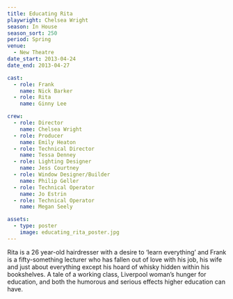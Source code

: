 ```yaml
---
title: Educating Rita
playwright: Chelsea Wright
season: In House
season_sort: 250
period: Spring
venue:
  - New Theatre
date_start: 2013-04-24
date_end: 2013-04-27

cast:
  - role: Frank
    name: Nick Barker
  - role: Rita
    name: Ginny Lee

crew:
  - role: Director
    name: Chelsea Wright
  - role: Producer
    name: Emily Heaton
  - role: Technical Director
    name: Tessa Denney
  - role: Lighting Designer
    name: Jess Courtney
  - role: Window Designer/Builder
    name: Philip Geller
  - role: Technical Operator
    name: Jo Estrin
  - role: Technical Operator
    name: Megan Seely

assets:
  - type: poster
    image: educating_rita_poster.jpg
---
```


Rita is a 26 year-old hairdresser with a desire to ‘learn everything’ and Frank is a fifty-something lecturer who has fallen out of love with his job, his wife and just about everything except his hoard of whisky hidden within his bookshelves. A tale of a working class, Liverpool woman’s hunger for education, and both the humorous and serious effects higher education can have.
